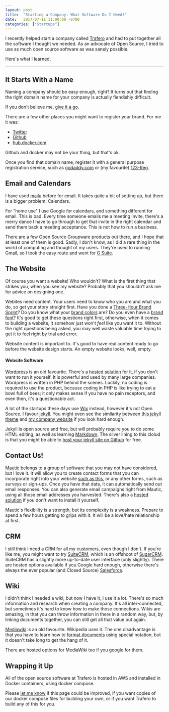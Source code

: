 ```yaml
---
layout: post
title:  "Starting a Company: What Software Do I Need?"
date:   2017-07-11 11:00:00 -0700
categories: ["Startups"]
---
```


I recently helped start a company called [Trafero](https://trafero.io) and had to put together all the software I thought we needed. As an advocate of Open Source, I tried to use as much open source software as was sanely possible.

Here's what I learned.

----------------------------------------------------

## It Starts With a Name

Naming a company should be easy enough, right?  It turns out that finding the right domain name for your company is actually fiendishly difficult.

If you don't believe me, [give it a go](https://www.godaddy.com/domains/domain-name-search).

There are a few other places you might want to register your brand. For me it was:

* [Twitter](https://twitter.com/)
* [Github](https://github.com/)
* [hub.docker.com](https://hub.docker.com/)

Github and docker may not be your thing, but that's ok.

Once you find that domain name, register it with a general purpose registration service, such as [godaddy.com](https://www.godaddy.com/domains/domain-name-search) or (my favourite) [123-Reg](https://www.123-reg.co.uk/).


## Email and Calendars

I have used [mailu](https://github.com/Mailu/Mailu) before for email.  It takes quite a bit of setting up, but there is a bigger problem: Calendars.

For "home use" I use Google for calendars, and something different for email.  This is bad. Every time someone emails me a meeting invite, there's a merry dance I have to go through to get that invite in the right calendar and send them back a meeting acceptance.  This is not how to run a business.

There are a few Open Source Groupware products out there, and I hope that at least one of them is good. Sadly, I don't know, as I did a rare thing in the world of computing and thought of my users.  They're used to running Gmail, so I took the easy route and went for [G Suite](https://gsuite.google.com/).

## The Website

Of course you want a website! Who wouldn't? What is the first thing that strikes you, when you see my website?  Probably that you shouldn't ask me for advice on designing one.

Webites need content. Your users need to know who you are and what you do, so get your story straight first.  Have you done a [Three-Hour Brand Sprint](http://www.brandknewmag.com/the-three-hour-brand-sprint/)? Do you know what your [brand colors](https://www.bigbrandsystem.com/how-to-choose-brand-colors/) are?  Do you even have a [brand font](https://fontlibrary.org/)?  It's good to get these questions right first, otherwise, when it comes to building a website, it somehow just won't _feel_ like you want it to. Without the right questions being asked, you may well waste valuable time trying to get it to feel right by trial and error.

Website content is important to. It's good to have real content ready to go before the website design starts.  An empty website looks, well, empty.

#### Website Software

[Wordpress](https://wordpress.org/) is an old favourite. There's a [hosted solution](https://wordpress.com/) for it, if you don't want to run it yourself.  It is powerful and used by many large companies. Wordpress is written in PHP behind the scenes. Luckily, no coding is required to use the product, because coding in PHP is like trying to eat a bowl full of bees; it only makes sense if you have no pain receptors, and even then, it's a questionable act.

A lot of the startups these days use [Wix](https://www.wix.com/) instead, however it's not Open Source. I favour [jekyll](https://jekyllrb.com/). You might even see the similarity between [this jekyll theme](https://jekyll-demos.github.io/Arcana-Jekyll-Theme/) and [my company website](https://trafero.io) if you look hard enough.

Jekyll is open source and free, but will probably require you to do some HTML editing, as well as learning [Markdown](https://github.com/adam-p/markdown-here/wiki/Markdown-Cheatsheet).  The silver lining to this clolud is that you might be able to [host your jekyll site on Github](https://help.github.com/articles/using-jekyll-as-a-static-site-generator-with-github-pages/) for free.

## Contact Us!

[Mautic](https://www.mautic.org/) belongs to a group of software that you may not have considered, but I love it. It will allow you to create contact forms that you can incorporate right into your website [such as this](https://trafero.io/contact.html), or any other forms, such as surveys or sign-ups. Once you have that data, it can automatically send out email responses. You can also generate email campaigns right from Mautic, using all those email addresses you harvested. There's also a [hosted solution](https://mautic.com/) if you don't want to install it yourself.

Mautic's flexibility is a strength, but its complexity is a weakness. Prepare to spend a few hours getting to grips with it.  It will be a love/hate relationship at first.

## CRM

I still think I need a CRM for all my customers, even though I don't. If you're like me, you might want to try [SuiteCRM](https://suitecrm.com/), which is an offshoot of [SugarCRM](https://www.sugarcrm.com/). SuiteCRM has a slightly more up-to-date user interface (only slightly).  There are hosted options available if you Google hard enough, otherwise there's always the ever popular (and Closed Source) [Salesforce](https://www.salesforce.com/).

## Wiki

I didn't think I needed a wiki, but now I have it, I use it a lot.  There's so much information and research when creating a company. It's all inter-connected, but sometimes it's hard to know how to make those connections. Wikis are amazing, in that you can throw information in there in a random way, but, by linking documents together, you can still get all that value out again.


[Mediawiki](https://www.mediawiki.org/wiki/MediaWiki) is an old favourite. Wikipedia uses it. The one disadvantage is that you have to learn how to [format documents](https://www.mediawiki.org/wiki/Help:Formatting) using special notation, but it doesn't take long to get the hang of it.

There are hosted options for MediaWiki too if you google for them.

## Wrapping it Up

All of the open source software at Trafero is hosted in AWS and installed in Docker containers, using docker compose.

Please [let me know](https://trafero.io/contact.html) if this page could be improved, if you want copies of our docker compose files for building your own, or if you want Trafero to build any of this for you.


